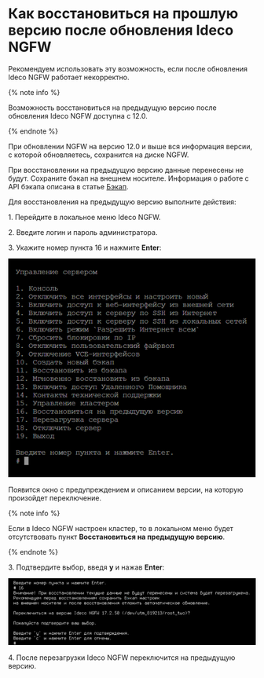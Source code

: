# Как восстановиться на прошлую версию после обновления Ideco NGFW

Рекомендуем использовать эту возможность, если после обновления Ideco NGFW работает некорректно.

{% note info %}

Возможность восстановиться на предыдущую версию после обновления Ideco NGFW доступна с 12.0.

{% endnote %}

При обновлении NGFW на версию 12.0 и выше вся информация версии, с которой обновляетесь, сохранится на диске NGFW.

При восстановлении на предыдущую версию данные перенесены не будут. Сохраните бэкап на внешнем носителе. Информация о работе с API бэкапа описана в статье [Бэкап](../../../ngfw/api/backup-api.md).

Для восстановления на предыдущую версию выполните действия:

1\. Перейдите в локальное меню Ideco NGFW.

2\. Введите логин и пароль администратора.

3\. Укажите номер пункта 16 и нажмите **Enter**:

![](../../../_images/go-back018.png)

Появится окно с предупреждением и описанием версии, на которую произойдет переключение.

{% note info %}

Если в Ideco NGFW настроен кластер, то в локальном меню будет отсутствовать пункт **Восстановиться на предыдущую версию**.

{% endnote %}

3\. Подтвердите выбор, введя **y** и нажав **Enter**:

![](../../../_images/go-back118.png)

4\. После перезагрузки Ideco NGFW переключится на предыдущую версию.
